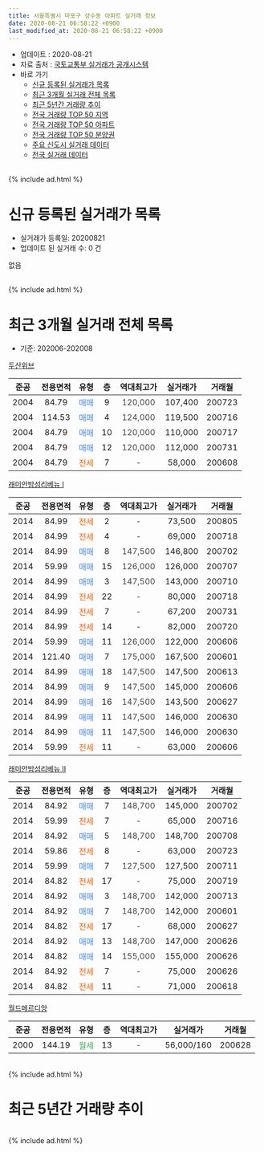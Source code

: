 ```yaml
---
title: 서울특별시 마포구 상수동 아파트 실거래 정보
date: 2020-08-21 06:58:22 +0900
last_modified_at: 2020-08-21 06:58:22 +0900
---
```


* 업데이트 : 2020-08-21
* 자료 출처 : [국토교통부 실거래가 공개시스템](http://rt.molit.go.kr)
* 바로 가기
    * [신규 등록된 실거래가 목록](#신규-등록된-실거래가-목록)
    * [최근 3개월 실거래 전체 목록](#최근-3개월-실거래-전체-목록)
    * [최근 5년간 거래량 추이](#최근-5년간-거래량-추이)
    * [전국 거래량 TOP 50 지역](https://inasie.github.io/apt-trade-info/최근-3개월-전국에서-가장-거래가-많이-발생한-지역)
    * [전국 거래량 TOP 50 아파트](https://inasie.github.io/apt-trade-info/최근-3개월-전국에서-가장-거래가-많이-발생한-아파트)
    * [전국 거래량 TOP 50 분양권](https://inasie.github.io/apt-trade-info/최근-3개월-전국에서-가장-거래가-많이-발생한-분양권)
    * [주요 신도시 실거래 데이터](https://inasie.github.io/apt-trade-info/주요-신도시)
    * [전국 실거래 데이터](https://inasie.github.io/apt-trade-info/전국)
<br>
{% include ad.html %}
<br>

# 신규 등록된 실거래가 목록
* 실거래가 등록일: 20200821
* 업데이트 된 실거래 수: 0 건

없음

<br>
{% include ad.html %}
<br>

# 최근 3개월 실거래 전체 목록
* 기준: 202006-202008


[두산위브](https://search.naver.com/search.naver?query=%EC%84%9C%EC%9A%B8%ED%8A%B9%EB%B3%84%EC%8B%9C+%EB%A7%88%ED%8F%AC%EA%B5%AC+%EC%83%81%EC%88%98%EB%8F%99+%EB%91%90%EC%82%B0%EC%9C%84%EB%B8%8C)

|준공|전용면적|유형|층|역대최고가|실거래가|거래월|
|:---:|:---:|:---:|:---:|:---:|:---:|:---:|
|2004|84.79|<span style="color:#4285f3">매매</span>|9|<span style="color:#444444">120,000</span>|107,400|200723|
|2004|114.53|<span style="color:#4285f3">매매</span>|4|<span style="color:#444444">124,000</span>|119,500|200716|
|2004|84.79|<span style="color:#4285f3">매매</span>|10|<span style="color:#444444">120,000</span>|110,000|200717|
|2004|84.79|<span style="color:#4285f3">매매</span>|12|<span style="color:#444444">120,000</span>|112,000|200731|
|2004|84.79|<span style="color:#ff5a00">전세</span>|7|<span style="color:#444444">-</span>|58,000|200608|

[래미안밤섬리베뉴 Ⅰ](https://search.naver.com/search.naver?query=%EC%84%9C%EC%9A%B8%ED%8A%B9%EB%B3%84%EC%8B%9C+%EB%A7%88%ED%8F%AC%EA%B5%AC+%EC%83%81%EC%88%98%EB%8F%99+%EB%9E%98%EB%AF%B8%EC%95%88%EB%B0%A4%EC%84%AC%EB%A6%AC%EB%B2%A0%EB%89%B4+%E2%85%A0)

|준공|전용면적|유형|층|역대최고가|실거래가|거래월|
|:---:|:---:|:---:|:---:|:---:|:---:|:---:|
|2014|84.99|<span style="color:#ff5a00">전세</span>|2|<span style="color:#444444">-</span>|73,500|200805|
|2014|84.99|<span style="color:#ff5a00">전세</span>|4|<span style="color:#444444">-</span>|69,000|200718|
|2014|84.99|<span style="color:#4285f3">매매</span>|8|<span style="color:#444444">147,500</span>|146,800|200702|
|2014|59.99|<span style="color:#4285f3">매매</span>|15|<span style="color:#444444">126,000</span>|126,000|200707|
|2014|84.99|<span style="color:#4285f3">매매</span>|3|<span style="color:#444444">147,500</span>|143,000|200710|
|2014|84.99|<span style="color:#ff5a00">전세</span>|22|<span style="color:#444444">-</span>|80,000|200718|
|2014|84.99|<span style="color:#ff5a00">전세</span>|7|<span style="color:#444444">-</span>|67,200|200731|
|2014|84.99|<span style="color:#ff5a00">전세</span>|14|<span style="color:#444444">-</span>|82,000|200720|
|2014|59.99|<span style="color:#4285f3">매매</span>|11|<span style="color:#444444">126,000</span>|122,000|200606|
|2014|121.40|<span style="color:#4285f3">매매</span>|7|<span style="color:#444444">175,000</span>|167,500|200601|
|2014|84.99|<span style="color:#4285f3">매매</span>|18|<span style="color:#444444">147,500</span>|147,500|200613|
|2014|84.99|<span style="color:#4285f3">매매</span>|9|<span style="color:#444444">147,500</span>|145,000|200606|
|2014|84.99|<span style="color:#4285f3">매매</span>|16|<span style="color:#444444">147,500</span>|143,500|200627|
|2014|84.99|<span style="color:#4285f3">매매</span>|11|<span style="color:#444444">147,500</span>|146,000|200630|
|2014|84.99|<span style="color:#4285f3">매매</span>|11|<span style="color:#444444">147,500</span>|146,000|200630|
|2014|59.99|<span style="color:#ff5a00">전세</span>|11|<span style="color:#444444">-</span>|63,000|200606|

[래미안밤섬리베뉴 Ⅱ](https://search.naver.com/search.naver?query=%EC%84%9C%EC%9A%B8%ED%8A%B9%EB%B3%84%EC%8B%9C+%EB%A7%88%ED%8F%AC%EA%B5%AC+%EC%83%81%EC%88%98%EB%8F%99+%EB%9E%98%EB%AF%B8%EC%95%88%EB%B0%A4%EC%84%AC%EB%A6%AC%EB%B2%A0%EB%89%B4+%E2%85%A1)

|준공|전용면적|유형|층|역대최고가|실거래가|거래월|
|:---:|:---:|:---:|:---:|:---:|:---:|:---:|
|2014|84.92|<span style="color:#4285f3">매매</span>|7|<span style="color:#444444">148,700</span>|145,000|200702|
|2014|59.99|<span style="color:#ff5a00">전세</span>|7|<span style="color:#444444">-</span>|65,000|200716|
|2014|84.92|<span style="color:#4285f3">매매</span>|5|<span style="color:#444444">148,700</span>|148,700|200708|
|2014|59.86|<span style="color:#ff5a00">전세</span>|8|<span style="color:#444444">-</span>|63,000|200723|
|2014|59.99|<span style="color:#4285f3">매매</span>|7|<span style="color:#444444">127,500</span>|127,500|200711|
|2014|84.82|<span style="color:#ff5a00">전세</span>|17|<span style="color:#444444">-</span>|75,000|200719|
|2014|84.92|<span style="color:#4285f3">매매</span>|3|<span style="color:#444444">148,700</span>|142,000|200713|
|2014|84.92|<span style="color:#4285f3">매매</span>|7|<span style="color:#444444">148,700</span>|142,000|200601|
|2014|84.82|<span style="color:#ff5a00">전세</span>|17|<span style="color:#444444">-</span>|68,000|200627|
|2014|84.92|<span style="color:#4285f3">매매</span>|13|<span style="color:#444444">148,700</span>|147,000|200626|
|2014|84.82|<span style="color:#4285f3">매매</span>|14|<span style="color:#444444">155,000</span>|155,000|200626|
|2014|84.92|<span style="color:#ff5a00">전세</span>|7|<span style="color:#444444">-</span>|75,000|200626|
|2014|84.82|<span style="color:#ff5a00">전세</span>|11|<span style="color:#444444">-</span>|71,000|200618|

[월드메르디앙](https://search.naver.com/search.naver?query=%EC%84%9C%EC%9A%B8%ED%8A%B9%EB%B3%84%EC%8B%9C+%EB%A7%88%ED%8F%AC%EA%B5%AC+%EC%83%81%EC%88%98%EB%8F%99+%EC%9B%94%EB%93%9C%EB%A9%94%EB%A5%B4%EB%94%94%EC%95%99)

|준공|전용면적|유형|층|역대최고가|실거래가|거래월|
|:---:|:---:|:---:|:---:|:---:|:---:|:---:|
|2000|144.19|<span style="color:#34a853">월세</span>|13|<span style="color:#444444">-</span>|56,000/160|200628|


<br>
{% include ad.html %}
<br>

# 최근 5년간 거래량 추이


<div style="width:100%;">
    <canvas id="deal_progress" height="200"></canvas>
</div>

<script>
new Chart(document.getElementById("deal_progress"), {
    type: 'line',
    data: {
        labels: ['201508','201509','201510','201511','201512','201601','201602','201603','201604','201605','201606','201607','201608','201609','201610','201611','201612','201701','201702','201703','201704','201705','201706','201707','201708','201709','201710','201711','201712','201801','201802','201803','201804','201805','201806','201807','201808','201809','201810','201811','201812','201901','201902','201903','201904','201905','201906','201907','201908','201909','201910','201911','201912','202001','202002','202003','202004','202005','202006','202007','202008'],
        datasets: [{
            label: '매매',
            pointRadius: 1,
            data: [6, 5, 8, 7, 3, 3, 2, 4, 3, 4, 10, 10, 11, 19, 14, 8, 3, 2, 6, 5, 10, 13, 18, 12, 2, 6, 4, 5, 9, 11, 6, 3, 2, 1, 1, 2, 19, 3, 1, 1, 3, 0, 2, 2, 0, 3, 7, 6, 12, 5, 13, 14, 9, 1, 2, 1, 0, 2, 10, 11, 0],
            borderColor: "rgba(255, 201, 14, 1)",
            backgroundColor: "rgba(255, 201, 14, 0.5)",
            fill: false,
            lineTension: 0
        },{
            label: '전월세',
            pointRadius: 1,
            data: [3, 3, 2, 3, 6, 7, 4, 11, 4, 10, 8, 3, 10, 18, 19, 19, 25, 21, 20, 10, 7, 8, 7, 9, 4, 15, 2, 10, 6, 11, 9, 8, 4, 4, 3, 7, 6, 9, 14, 16, 14, 25, 14, 9, 11, 5, 5, 6, 11, 10, 8, 9, 8, 9, 12, 8, 4, 10, 6, 7, 1],
            borderColor: "rgba(0, 141, 185, 1)",
            backgroundColor: "rgba(0, 141, 185, 0.5)",
            fill: false,
            lineTension: 0
        }
        ]
    },
    options: {
        responsive: true,
        title: {
            display: false
        },
        tooltips: {
            mode: 'index',
            intersect: false
        },
        hover: {
            mode: 'nearest',
            intersect: true
        },
        scales: {
            xAxes: [{
                display: true,
                scaleLabel: {
                    display: true,
                    labelString: '년/월'
                }
            }],
            yAxes: [{
                display: true,
                ticks: {
                    suggestedMin: 0,
                },
                scaleLabel: {
                    display: true,
                    labelString: '실거래 수'
                }
            }]
        }
    }
});

</script>


<br>
{% include ad.html %}
<br>

